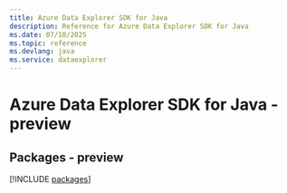 ```yaml
---
title: Azure Data Explorer SDK for Java
description: Reference for Azure Data Explorer SDK for Java
ms.date: 07/10/2025
ms.topic: reference
ms.devlang: java
ms.service: dataexplorer
---
```

# Azure Data Explorer SDK for Java - preview
## Packages - preview
[!INCLUDE [packages](data-explorer-index.md)]